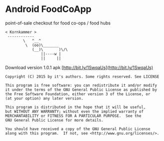 #  Android FoodCoApp
point-of-sale checkout for food co-ops / food hubs

```
< Kornkammer >
 ------------
        \   ^__^
         \  (oo)\_______
            (__)\       )\/\
                ||----w |
                ||     ||

```

Download version 1.0.1 apk [http://bit.ly/1SwqaUs](http://bit.ly/1SwqaUs)


 
    Copyright (C) 2015 by it's authors. Some rights reserved. See LICENSE

    This program is free software: you can redistribute it and/or modify
    it under the terms of the GNU General Public License as published by
    the Free Software Foundation, either version 3 of the License, or
    (at your option) any later version.

    This program is distributed in the hope that it will be useful,
    but WITHOUT ANY WARRANTY; without even the implied warranty of
    MERCHANTABILITY or FITNESS FOR A PARTICULAR PURPOSE.  See the
    GNU General Public License for more details.

    You should have received a copy of the GNU General Public License
    along with this program.  If not, see <http://www.gnu.org/licenses/>.

